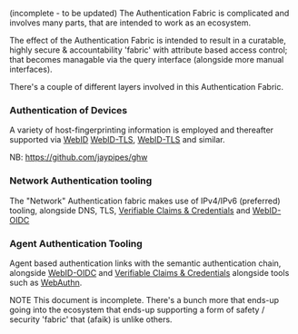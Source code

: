 (incomplete - to be updated)
The Authentication Fabric is complicated and involves many parts, that are intended to work as an ecosystem.  

The effect of the Authentication Fabric is intended to result in a curatable, highly secure & accountability 'fabric' with attribute based access control; that becomes managable via the query interface (alongside more manual interfaces). 

There's a couple of different layers involved in this Authentication Fabric.

### Authentication of Devices
A variety of host-fingerprinting information is employed and thereafter supported via [WebID](../Webizen%20App%20Spec/SemWebSpecs/W3C%20Specifications/WebID.md) [WebID-TLS](../Webizen%20App%20Spec/SemWebSpecs/SemWeb-AUTH/WebID-TLS.md), [WebID-TLS](../Webizen%20App%20Spec/SemWebSpecs/SemWeb-AUTH/WebID-TLS.md) and similar.  

NB: https://github.com/jaypipes/ghw
 
### Network Authentication tooling
The "Network" Authentication fabric makes use of IPv4/IPv6 (preferred) tooling, alongside DNS, TLS, [Verifiable Claims & Credentials](../../Core%20Services/Verifiable%20Claims%20&%20Credentials.md) and [WebID-OIDC](../Webizen%20App%20Spec/SemWebSpecs/SemWeb-AUTH/WebID-OIDC.md)

### Agent Authentication Tooling
Agent based authentication links with the semantic authentication chain, alongside [WebID-OIDC](../Webizen%20App%20Spec/SemWebSpecs/SemWeb-AUTH/WebID-OIDC.md) and [Verifiable Claims & Credentials](../../Core%20Services/Verifiable%20Claims%20&%20Credentials.md) alongside tools such as [WebAuthn](../Webizen%20App%20Spec/WebSpec/WebPlatformTools/WebAuthn.md). 

NOTE
This document is incomplete.  There's a bunch more that ends-up going into the ecosystem that ends-up supporting a form of safety / security 'fabric' that (afaik) is unlike others.

